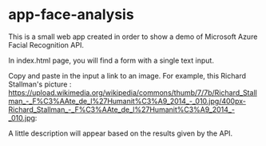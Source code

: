 # app-face-analysis
This is a small web app created in order to show a demo of Microsoft Azure Facial Recognition API. 

In index.html page, you will find a form with a single text input.

Copy and paste in the input a link to an image. For example, this Richard Stallman's picture : https://upload.wikimedia.org/wikipedia/commons/thumb/7/7b/Richard_Stallman_-_F%C3%AAte_de_l%27Humanit%C3%A9_2014_-_010.jpg/400px-Richard_Stallman_-_F%C3%AAte_de_l%27Humanit%C3%A9_2014_-_010.jpg: 

A little description will appear based on the results given by the API.  
